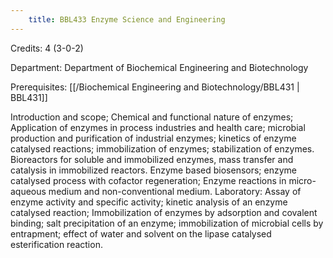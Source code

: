 ```yaml
---
    title: BBL433 Enzyme Science and Engineering
---
```

Credits: 4 (3-0-2)

Department: Department of Biochemical Engineering and Biotechnology

Prerequisites: [[/Biochemical Engineering and Biotechnology/BBL431 | BBL431]]

Introduction and scope; Chemical and functional nature of enzymes; Application of enzymes in process industries and health care; microbial production and purification of industrial enzymes; kinetics of enzyme catalysed reactions; immobilization of enzymes; stabilization of enzymes. Bioreactors for soluble and immobilized enzymes, mass transfer and catalysis in immobilized reactors. Enzyme based biosensors; enzyme catalysed process with cofactor regeneration; Enzyme reactions in micro-aqueous medium and non-conventional medium. Laboratory: Assay of enzyme activity and specific activity; kinetic analysis of an enzyme catalysed reaction; Immobilization of enzymes by adsorption and covalent binding; salt precipitation of an enzyme; immobilization of microbial cells by entrapment; effect of water and solvent on the lipase catalysed esterification reaction.
